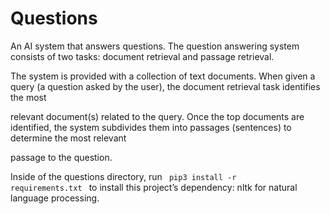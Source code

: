 # Questions

An AI system that answers questions. The question answering system consists of two tasks: document retrieval and passage retrieval.

The system is provided with a collection of text documents. When given a query (a question asked by the user), the document retrieval task identifies the most 

relevant document(s) related to the query. Once the top documents are identified, the system subdivides them into passages (sentences) to determine the most relevant

passage to the question.

Inside of the questions directory, run <code> pip3 install -r requirements.txt </code>  to install this project’s dependency: nltk for natural language processing.
